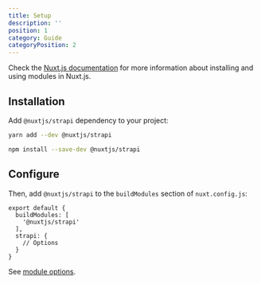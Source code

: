 ```yaml
---
title: Setup
description: ''
position: 1
category: Guide
categoryPosition: 2
---
```


Check the [Nuxt.js documentation](https://nuxtjs.org/api/configuration-modules#the-modules-property) for more information about installing and using modules in Nuxt.js.

## Installation

Add `@nuxtjs/strapi` dependency to your project:

<code-group>
  <code-block label="Yarn" active>

  ```bash
  yarn add --dev @nuxtjs/strapi
  ```

  </code-block>
  <code-block label="NPM">

  ```bash
  npm install --save-dev @nuxtjs/strapi
  ```

  </code-block>
</code-group>

## Configure

Then, add `@nuxtjs/strapi` to the `buildModules` section of `nuxt.config.js`:

```js[nuxt.config.js]
export default {
  buildModules: [
    '@nuxtjs/strapi'
  ],
  strapi: {
    // Options
  }
}
```

See [module options](/options).
